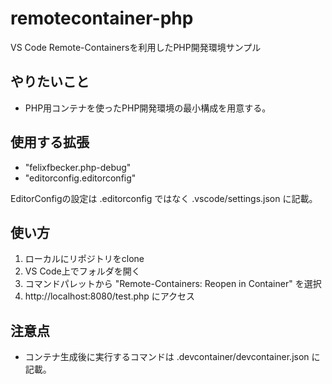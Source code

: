 # remotecontainer-php

VS Code Remote-Containersを利用したPHP開発環境サンプル

## やりたいこと

- PHP用コンテナを使ったPHP開発環境の最小構成を用意する。

## 使用する拡張

- "felixfbecker.php-debug"
- "editorconfig.editorconfig"

EditorConfigの設定は .editorconfig ではなく .vscode/settings.json に記載。

## 使い方

1. ローカルにリポジトリをclone
2. VS Code上でフォルダを開く
3. コマンドパレットから "Remote-Containers: Reopen in Container" を選択
4. http://localhost:8080/test.php にアクセス

## 注意点

- コンテナ生成後に実行するコマンドは .devcontainer/devcontainer.json に記載。
